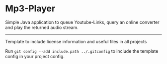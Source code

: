 # Mp3-Player

Simple Java application to queue Youtube-Links, query an online converter and play the returned audio stream.

---

Template to include license information and useful files in all projects

Run `git config --add include.path ../.gitconfig` to include the template config in your project config.
